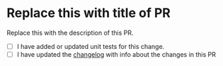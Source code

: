 # Replace this with title of PR

Replace this with the description of this PR.

<!-- Please check all the boxes with [x] -->

- [ ] I have added or updated unit tests for this change.
- [ ] I have updated the [changelog](CHANGELOG.md) with info about the changes in this PR
